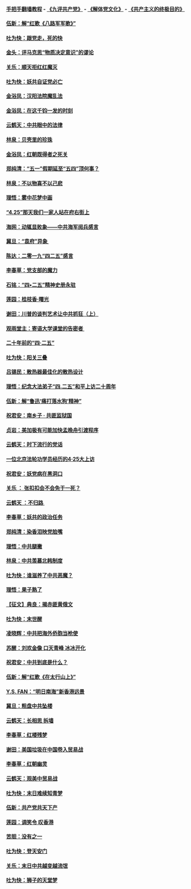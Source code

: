 #### [手把手翻墙教程](https://github.com/gfw-breaker/guides/wiki) -  [《九评共产党》](https://github.com/gfw-breaker/9ping.md?t=05051537) - [《解体党文化》](https://github.com/gfw-breaker/jtdwh.md?t=05051537) - [《共产主义的终极目的》](https://github.com/gfw-breaker/gczydzjmd.md?t=05051537)

#### [伍新：解“红歌《八路军军歌》”](../pages/nsc993/n11227702.md?t=05051537) 

#### [吐为快：跟党走，死的快](../pages/nsc993/n11227511.md?t=05051537) 

#### [金头：评马克思“物质决定意识”的谬论](../pages/nsc993/n11227161.md?t=05051537) 

#### [关乐：顺天拒红红魔灭](../pages/nsc993/n11225393.md?t=05051537) 

#### [吐为快：妖共自证党必亡](../pages/nsc993/n11223109.md?t=05051537) 

#### [金浴凤：汉阳法院魔乱法](../pages/nsc993/n11222083.md?t=05051537) 

#### [金浴凤：在这千钧一发的时刻](../pages/nsc993/n11222047.md?t=05051537) 

#### [云鹤天：中共眼中的法律](../pages/nsc993/n11221943.md?t=05051537) 

#### [林泉：贝壳里的珍珠](../pages/nsc993/n11217073.md?t=05051537) 

#### [金浴凤：红朝既得者之死关](../pages/nsc993/n11217063.md?t=05051537) 

#### [郑纯清：“五一”假期延至“五四”顶何事？](../pages/nsc993/n11217000.md?t=05051537) 

#### [林泉：不以物喜不以己悲](../pages/nsc993/n11216987.md?t=05051537) 

#### [理悟：雾中花梦中画](../pages/nsc993/n11213846.md?t=05051537) 

#### [“4.25”那天我们一家人站在府右街上](../pages/nsc993/n11210435.md?t=05051537) 

#### [海网：动辄显败象——中共海军阅兵感言](../pages/nsc993/n11212147.md?t=05051537) 

#### [冀旦：“袁府”异象 ](../pages/nsc993/n11211996.md?t=05051537) 

#### [陈达：二零一九“四二五”感言](../pages/nsc993/n11211971.md?t=05051537) 

#### [李春草：党支部的魔力](../pages/nsc993/n11211722.md?t=05051537) 

#### [石铭：“四•二五”精神史册永驻](../pages/nsc993/n11210585.md?t=05051537) 

#### [莲园：桂枝香‧曙光](../pages/nsc993/n11210371.md?t=05051537) 

#### [谢田：川普的谈判艺术让中共抓狂（上）](../pages/nsc993/n11209038.md?t=05051537) 

#### [观雨堂主：寄语大学课堂的告密者 ](../pages/nsc993/n11209062.md?t=05051537) 

#### [二十年前的“四·二五”](../pages/nsc993/n11207639.md?t=05051537) 

#### [吐为快：阳关三叠](../pages/nsc993/n11207152.md?t=05051537) 

#### [吕锡民：散热器最佳化的散热设计](../pages/nsc993/n11206294.md?t=05051537) 

#### [理悟：纪念大法弟子“四.二五”和平上访二十周年](../pages/nsc993/n11206269.md?t=05051537) 

#### [伍新：解“鲁迅‘痛打落水狗’精神”](../pages/nsc993/n11206208.md?t=05051537) 

#### [祝君安：南乡子 · 共匪监狱国](../pages/nsc993/n11203831.md?t=05051537) 

#### [贞岩：美加极有可能加快孟晚舟引渡程序](../pages/nsc993/n11203705.md?t=05051537) 

#### [云鹤天：时下流行的党话](../pages/nsc993/n11203254.md?t=05051537) 

#### [一位北京法轮功学员经历的4·25大上访](../pages/nsc993/n11203160.md?t=05051537) 

#### [祝君安：妖党病在黑洞口](../pages/nsc993/n11201449.md?t=05051537) 

#### [关乐 ： 张扣扣会不会免于一死？](../pages/nsc993/n11201363.md?t=05051537) 

#### [云鹤天 ：不归路 ](../pages/nsc993/n11201359.md?t=05051537) 

#### [李春草：妖共的政治任务](../pages/nsc993/n11199926.md?t=05051537) 

#### [郑纯清：染香泪映党脸嘴](../pages/nsc993/n11199911.md?t=05051537) 

#### [理悟：中共腿撇](../pages/nsc993/n11199727.md?t=05051537) 

#### [林泉：中共羡慕北韩制度](../pages/nsc993/n11199776.md?t=05051537) 

#### [吐为快：谁滋养了中共恶魔？](../pages/nsc993/n11199706.md?t=05051537) 

#### [理悟：果子熟了](../pages/nsc993/n11196774.md?t=05051537) 

#### [【征文】典良：揭赤匪黄俄文](../pages/nsc993/n11195773.md?t=05051537) 

#### [吐为快：末世醒](../pages/nsc993/n11196757.md?t=05051537) 

#### [凌晓辉：中共把海外侨胞当枪使](../pages/nsc993/n11195270.md?t=05051537) 

#### [苏醒：刘欢金像 口天青峰 冰冰开化](../pages/nsc993/n11194046.md?t=05051537) 

#### [祝君安：中共到底是什么？](../pages/nsc993/n11193828.md?t=05051537) 

#### [伍新：解“红歌《在太行山上》”](../pages/nsc993/n11193680.md?t=05051537) 

#### [Y.S. FAN：“明日南海”新香港远景](../pages/nsc993/n11189809.md?t=05051537) 

#### [冀旦：粗盘中共坠楼](../pages/nsc993/n11188872.md?t=05051537) 

#### [云鹤天：长相思 拆墙](../pages/nsc993/n11187494.md?t=05051537) 

#### [李春草：红楼残梦](../pages/nsc993/n11187468.md?t=05051537) 

#### [谢田：美国垃圾在中国卷入贸易战](../pages/nsc993/n11184083.md?t=05051537) 

#### [李春草：红朝幽灵](../pages/nsc993/n11186717.md?t=05051537) 

#### [云鹤天：观美中贸易战](../pages/nsc993/n11184252.md?t=05051537) 

#### [吐为快：末日难续知青梦](../pages/nsc993/n11183957.md?t=05051537) 

#### [伍新：共产党共天下产](../pages/nsc993/n11183941.md?t=05051537) 

#### [莲园：调笑令 叹香港](../pages/nsc993/n11183930.md?t=05051537) 

#### [苦胆：没有之一](../pages/nsc993/n11183909.md?t=05051537) 

#### [吐为快：登天安门](../pages/nsc993/n11183895.md?t=05051537) 

#### [关乐：末日中共越变越流氓](../pages/nsc993/n11183026.md?t=05051537) 

#### [吐为快：狮子的天堂梦](../pages/nsc993/n11179854.md?t=05051537) 

